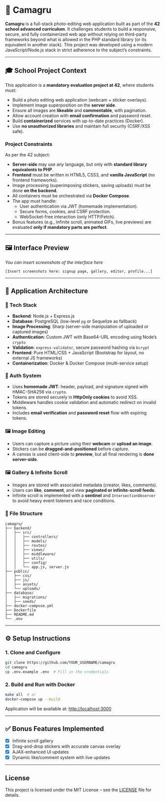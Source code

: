 # 📸 Camagru

**Camagru** is a full-stack photo-editing web application built as part of the **42 school advanced curriculum**. It challenges students to build a responsive, secure, and fully containerized web app without relying on third-party frameworks beyond what is allowed in the PHP standard library (or its equivalent in another stack). This project was developed using a modern JavaScript/Node.js stack in strict adherence to the subject’s constraints.

---

## 🎓 School Project Context

This application is a **mandatory evaluation project at 42**, where students must:

- Build a photo editing web application (webcam + sticker overlays).
- Implement image superposition on the **server side**.
- Ensure all images are **likeable** and **commentable**, with pagination.
- Allow account creation with **email confirmation** and password reset.
- Build **containerized** services with up-to-date practices (Docker).
- Use **no unauthorized libraries** and maintain full security (CSRF/XSS safe).

### Project Constraints

As per the 42 subject:

- **Server-side** may use any language, but only with **standard library equivalents to PHP**.
- **Frontend** must be written in HTML5, CSS3, and **vanilla JavaScript** (no frontend frameworks).
- Image processing (superimposing stickers, saving uploads) must be done **on the backend**.
- All containers must be orchestrated via **Docker Compose**.
- The app must handle:
  - User authentication via JWT (homemade implementation).
  - Secure forms, cookies, and CSRF protection.
  - WebSocket-free interaction (only HTTP/Fetch).
- Bonus features (e.g., infinite scroll, animated GIFs, live previews) are evaluated **only if mandatory parts are perfect**.

---

## 🖼 Interface Preview

_You can insert screenshots of the interface here_

```
[Insert screenshots here: signup page, gallery, editor, profile...]
```

---

## 🧠 Application Architecture

### 🧩 Tech Stack

- **Backend**: Node.js + Express.js  
- **Database**: PostgreSQL (low-level `pg` or Sequelize as fallback)  
- **Image Processing**: Sharp (server-side manipulation of uploaded or captured images)  
- **Authentication**: Custom JWT with Base64-URL encoding using Node’s `crypto`  
- **Validation**: `express-validator`, secure password hashing via `bcrypt`  
- **Frontend**: Pure HTML/CSS + JavaScript (Bootstrap for layout, no external JS frameworks)  
- **Containerization**: Docker & Docker Compose (multi-service setup)

### 🔐 Auth System

- Uses **homemade JWT**: header, payload, and signature signed with HMAC-SHA256 via `crypto`.
- Tokens are stored securely in **HttpOnly cookies** to avoid XSS.
- Middleware handles cookie validation and automatic redirect on invalid tokens.
- Includes **email verification** and **password reset** flow with expiring tokens.

### 🖼 Image Editing

- Users can capture a picture using their **webcam** or **upload an image**.
- Stickers can be **dragged-and-positioned** before capture.
- A canvas is used client-side to **preview**, but all final rendering is **done server-side**.

### 🖼 Gallery & Infinite Scroll

- Images are stored with associated metadata (creator, likes, comments).
- Users can **like**, **comment**, and view **paginated or infinite-scroll feeds**.
- Infinite scroll is implemented with a **sentinel** and `IntersectionObserver` to avoid heavy event listeners and race conditions.

### 📁 File Structure

```
camagru/
├── backend/
│   ├── src/
│   │   ├── controllers/
│   │   ├── models/
│   │   ├── routes/
│   │   ├── views/
│   │   ├── middleware/
│   │   ├── utils/
│   │   ├── config/
│   │   └── app.js, server.js
├── public/
│   ├── css/
│   ├── js/
│   ├── assets/
│   └── uploads/
├── database/
│   ├── migrations/
│   ├── seeds/
├── docker-compose.yml
├── Dockerfile
├── README.md
└── .env
```

---


## ⚙️ Setup Instructions

### 1. Clone and Configure

```bash
git clone https://github.com/YOUR_USERNAME/camagru
cd camagru
cp .env.example .env  # Fill in the credentials
```

### 2. Build and Run with Docker

```bash
make all  # or
docker-compose up --build
```

Application will be available at: [http://localhost:3000](http://localhost:3000)

---

## ✅ Bonus Features Implemented

- [x] Infinite scroll gallery
- [x] Drag-and-drop stickers with accurate canvas overlay
- [x] AJAX-enhanced UI updates
- [x] Dynamic like/comment system with live updates

---

## License

This project is licensed under the MIT License – see the [LICENSE](./LICENSE) file for details.
